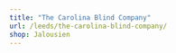 ```yaml
---
title: "The Carolina Blind Company"
url: /leeds/the-carolina-blind-company/
shop: Jalousien
---
```

